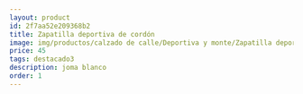 ```yaml
---
layout: product
id: 2f7aa52e209368b2
title: Zapatilla deportiva de cordón
image: img/productos/calzado de calle/Deportiva y monte/Zapatilla deportiva de cordón=45=destacado3=joma blanco.webp
price: 45
tags: destacado3
description: joma blanco
order: 1
---
```

